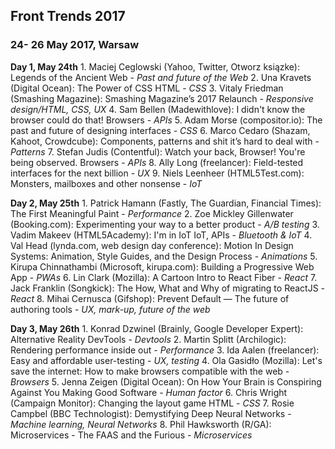## Front Trends 2017
### 24- 26 May 2017, Warsaw

**Day 1, May 24th**
	1. Maciej Ceglowski (Yahoo, Twitter, Otworz ksiązke): Legends of the Ancient Web - *Past and future of the Web*
	2. Una Kravets (Digital Ocean): The Power of CSS HTML - *CSS*
	3. Vitaly Friedman (Smashing Magazine): Smashing Magazine’s 2017 Relaunch - *Responsive design/HTML, CSS, UX*
	4. Sam Bellen (Madewithlove): I didn't know the browser could do that! Browsers - *APIs*
	5. Adam Morse (compositor.io): The past and future of designing interfaces - *CSS*
	6. Marco Cedaro (Shazam, Kahoot, Crowdcube): Components, patterns and shit it’s hard to deal with - *Patterns*
	7. Stefan Judis (Contentful): Watch your back, Browser! You're being observed. Browsers - *APIs*
	8. Ally Long (freelancer): Field-tested interfaces for the next billion - *UX*
	9. Niels Leenheer (HTML5Test.com): Monsters, mailboxes and other nonsense - *IoT*

**Day 2, May 25th**
	1. Patrick Hamann (Fastly, The Guardian, Financial Times): The First Meaningful Paint - *Performance*
	2. Zoe Mickley Gillenwater (Booking.com): Experimenting your way to a better product - *A/B testing*
	3. Vadim Makeev (HTML5Academy): I'm in IoT IoT, APIs - *Bluetooth & IoT*
	4. Val Head (lynda.com, web design day conference): Motion In Design Systems: Animation, Style Guides, and the Design Process - *Animations*
	5. Kirupa Chinnathambi (Microsoft, kirupa.com): Building a Progressive Web App - *PWAs*
	6. Lin Clark (Mozilla): A Cartoon Intro to React Fiber - *React*
	7. Jack Franklin (Songkick): The How, What and Why of migrating to ReactJS - *React*
	8. Mihai Cernusca (Gifshop): Prevent Default — The future of authoring tools - *UX, mark-up, future of the web*

**Day 3, May 26th**
	1. Konrad Dzwinel (Brainly, Google Developer Expert): Alternative Reality DevTools - *Devtools*
	2. Martin Splitt (Archilogic):  Rendering performance inside out - *Performance*
	3. Ida Aalen (freelancer): Easy and affordable user-testing - *UX, testing*
	4. Ola Gasidło (Mozilla): Let's save the internet: How to make browsers compatible with the web - *Browsers*
	5. Jenna Zeigen (Digital Ocean): On How Your Brain is Conspiring Against You Making Good Software - *Human factor*
	6. Chris Wright (Campaign Monitor): Changing the layout game HTML - *CSS*
	7. Rosie Campbel (BBC Technologist): Demystifying Deep Neural Networks - *Machine learning, Neural Networks*
	8. Phil Hawksworth (R/GA): Microservices - The FAAS and the Furious - *Microservices*



